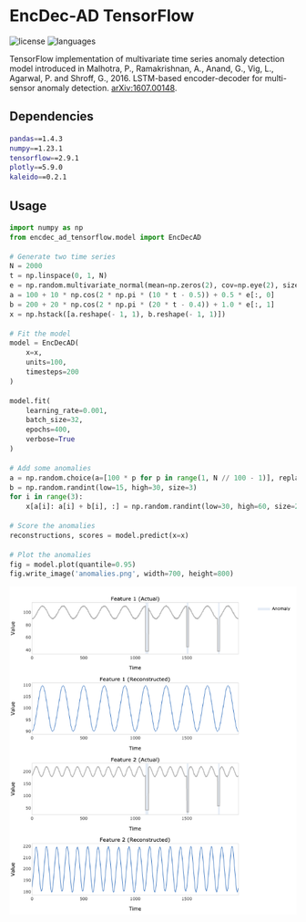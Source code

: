 # EncDec-AD TensorFlow

![license](https://img.shields.io/github/license/flaviagiammarino/encdec-ad-tensorflow)
![languages](https://img.shields.io/github/languages/top/flaviagiammarino/encdec-ad-tensorflow)

TensorFlow implementation of multivariate time series anomaly detection model introduced in Malhotra, P., Ramakrishnan, A.,
Anand, G., Vig, L., Agarwal, P. and Shroff, G., 2016. LSTM-based encoder-decoder for multi-sensor anomaly detection.
[arXiv:1607.00148](https://arxiv.org/abs/1607.00148).

## Dependencies
```bash
pandas==1.4.3
numpy==1.23.1
tensorflow==2.9.1
plotly==5.9.0
kaleido==0.2.1
```
## Usage
```python
import numpy as np
from encdec_ad_tensorflow.model import EncDecAD

# Generate two time series
N = 2000
t = np.linspace(0, 1, N)
e = np.random.multivariate_normal(mean=np.zeros(2), cov=np.eye(2), size=N)
a = 100 + 10 * np.cos(2 * np.pi * (10 * t - 0.5)) + 0.5 * e[:, 0]
b = 200 + 20 * np.cos(2 * np.pi * (20 * t - 0.4)) + 1.0 * e[:, 1]
x = np.hstack([a.reshape(- 1, 1), b.reshape(- 1, 1)])

# Fit the model
model = EncDecAD(
    x=x,
    units=100,
    timesteps=200
)

model.fit(
    learning_rate=0.001,
    batch_size=32,
    epochs=400,
    verbose=True
)

# Add some anomalies
a = np.random.choice(a=[100 * p for p in range(1, N // 100 - 1)], replace=False, size=3)
b = np.random.randint(low=15, high=30, size=3)
for i in range(3):
    x[a[i]: a[i] + b[i], :] = np.random.randint(low=30, high=60, size=2)

# Score the anomalies
reconstructions, scores = model.predict(x=x)

# Plot the anomalies
fig = model.plot(quantile=0.95)
fig.write_image('anomalies.png', width=700, height=800)
```
![anomalies](example/anomalies.png)
